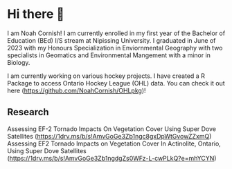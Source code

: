 # Hi there 👋

I am Noah Cornish! I am currently enrolled in my first year of the Bachelor of Education (BEd) I/S stream at Nipissing University. I graduated in June of 2023 with my Honours Specialization in Enviornmental Geography with two specialists in Geomatics and Environmental Mangement with a minor in Biology.

I am currently working on various hockey projects. I have created a R Package to access Ontario Hockey League (OHL) data. You can check it out here (https://github.com/NoahCornish/OHLpkg)!

## Research

Assessing EF-2 Tornado Impacts On Vegetation Cover Using Super Dove Satellites (https://1drv.ms/b/s!AmvGoGe3Zb1ngc8gxDpWtGvowZZxmQ)
Assessing EF2 Tornado Impacts on Vegetation Cover In Actinolite, Ontario, Using Super Dove Satellites (https://1drv.ms/b/s!AmvGoGe3Zb1ngdgZs0WFz-L-cwPLkQ?e=mhYCYN)

<!--
**NoahCornish/noahcornish** is a ✨ _special_ ✨ repository because its `README.md` (this file) appears on your GitHub profile.

Here are some ideas to get you started:

- 🔭 I’m currently working on ...
- 🌱 I’m currently learning ...
- 👯 I’m looking to collaborate on ...
- 🤔 I’m looking for help with ...
- 💬 Ask me about ...
- 📫 How to reach me: ...
- 😄 Pronouns: ...
- ⚡ Fun fact: ...
-->
